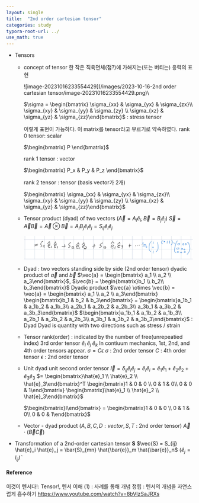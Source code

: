 ```yaml
---
layout: single
title:  "2nd order cartesian tensor"
categories: study
typora-root-url: ../
use_math: true
---
```


- Tensors

  - concept of tensor
    한 작은 직육면체(점?)에 가해지는(또는 버티는) 응력의 표현

    ![image-20231016233554429](/images/2023-10-16-2nd order cartesian tensor/image-20231016233554429.png)\
    
    $\sigma = \begin{bmatrix} \sigma_{xx} & \sigma_{yx} & \sigma_{zx}\\ \sigma_{xy} & \sigma_{yy} & \sigma_{zy} \\ \sigma_{xz} & \sigma_{yz} & \sigma_{zz}\end{bmatrix}$ : stress tensor
    
    이렇게 표현이 가능하다.
    이 matrix를 tensor라고 부르기로 약속하였다.
    rank 0 tensor: scalar
    
    $\begin{bmatrix} P \end{bmatrix}$ 
    
    
    
    rank 1 tensor : vector
    
    $\begin{bmatrix} P_x & P_y & P_z \end{bmatrix}$
    
    rank 2 tensor : tensor (basis vector가 2개)
    
    $\begin{bmatrix} \sigma_{xx} & \sigma_{yx} & \sigma_{zx}\\ \sigma_{xy} & \sigma_{yy} & \sigma_{zy} \\ \sigma_{xz} & \sigma_{yz} & \sigma_{zz}\end{bmatrix}$
    
    

  - Tensor product (dyad) of two vectors $(\vec{A} = A_i \hat{e}_i, \vec{B} = B_j \hat{e}_j)$
    $\vec{S} = \vec{A} \vec{B} = \vec{A} \otimes \vec{B} = A_i B_j \hat{e}_i \hat{e}_j = S_{ij} \hat{e}_i \hat{e}_j$

    <img src="/images/2023-10-16-2nd order cartesian tensor/image-20231016224715691.png" alt="image-20231016224715691" style="zoom:50%;" />

    

  - Dyad : two vectors standing side by side (2nd order tensor)
    dyadic product of $\vec{a}$ and $\vec{b}$
    $\vec{a} = \begin{bmatrix} a_1 \\ a_2 \\ a_3\end{bmatrix}$, $\vec{b} = \begin{bmatrix}b_1 \\ b_2\\ b_3\end{bmatrix}$
    Dyadic product $\vec{a} \otimes \vec{b} = \vec{a} = \begin{bmatrix} a_1 \\ a_2 \\ a_3\end{bmatrix} \begin{bmatrix}b_1 & b_2 & b_3\end{bmatrix} = \begin{bmatrix}a_1b_1 & a_1b_2 & a_1b_3\\ a_2b_1 & a_2b_2 & a_2b_3\\ a_3b_1 & a_3b_2 & a_3b_3\end{bmatrix}$
    $\begin{bmatrix}a_1b_1 & a_1b_2 & a_1b_3\\ a_2b_1 & a_2b_2 & a_2b_3\\ a_3b_1 & a_3b_2 & a_3b_3\end{bmatrix}$ : Dyad 
    Dyad is quantity with two directions such as stress / strain

  - Tensor rank(order) : indicated by the number of free(unrepeatied index) 3rd order tensor $\hat{e}_i\; \hat{e}_j\; \hat{e}_k$
    In contiuum mechanics, 1st, 2nd, and 4th order tensors appear.
    $\sigma = C\epsilon$ 
    $\sigma$ : 2nd order tensor
    $C$ : 4th order tensor
    $\epsilon$ : 2nd order tensor

  - Unit dyad unit second order tensor
    $\vec{I} = \delta_{ij}\hat{e}_i\hat{e}_j = \hat{e}_i \hat{e}_i = \hat{e}_1\hat{e}_1+ \hat{e}_2\hat{e}_2 + \hat{e}_3\hat{e}_3$
    $= \begin{bmatrix}\hat{e}_1 \\ \hat{e}_2 \\ \hat{e}_3\end{bmatrix}^T \begin{bmatrix}1 & 0 & 0 \\ 0 & 1 & 0\\ 0 & 0 & 1\end{bmatrix} \begin{bmatrix}\hat{e}_1 \\ \hat{e}_2 \\ \hat{e}_3\end{bmatrix}$

    $\begin{bmatrix}I\end{bmatrix} = \begin{bmatrix}1 & 0 & 0 \\ 0 & 1 & 0\\ 0 & 0 & 1\end{bmatrix}$

  - Vector - dyad product
    ($A,B,C,D : vector, S, T$ : 2nd order tensor)
    $\vec{A} \cdot (\vec{B}\vec{C})$

- Transformation of a 2nd-order cartesian tensor **S**
  $\vec{S} = S_{ij} \hat{e}_i \hat{e}_j = \bar{S}_{mn} \hat{\bar{e}}_m \hat{\bar{e}}_n$
  $(\hat{e}_j = l_{ij} \hat)$

#### Reference

이것이 텐서다!: Tensor!, 텐서 이해 (1) : 사례를 통해 개념 정립 : 텐서의 개념을 자연스럽게 흡수하기
https://www.youtube.com/watch?v=8bVIzSaJRXs